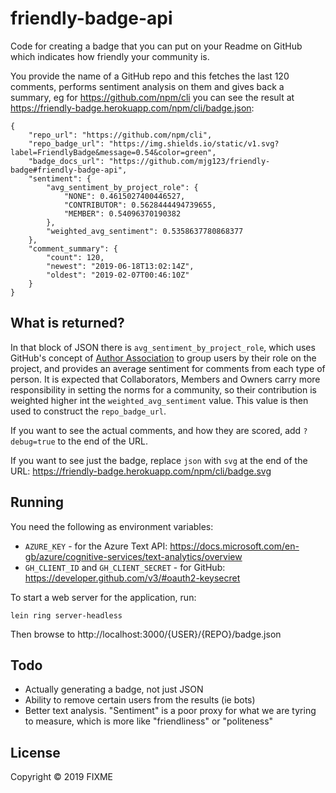 # friendly-badge-api

Code for creating a badge that you can put on your Readme on GitHub which indicates how friendly your community is.

You provide the name of a GitHub repo and this fetches the last 120 comments, performs sentiment analysis on them 
and gives back a summary, eg for https://github.com/npm/cli you can see the result at https://friendly-badge.herokuapp.com/npm/cli/badge.json:

```
{
    "repo_url": "https://github.com/npm/cli",
    "repo_badge_url": "https://img.shields.io/static/v1.svg?label=FriendlyBadge&message=0.54&color=green",
    "badge_docs_url": "https://github.com/mjg123/friendly-badge#friendly-badge-api",
    "sentiment": {
        "avg_sentiment_by_project_role": {
            "NONE": 0.4615027400446527,
            "CONTRIBUTOR": 0.5628444494739655,
            "MEMBER": 0.54096370190382
        },
        "weighted_avg_sentiment": 0.5358637780868377
    },
    "comment_summary": {
        "count": 120,
        "newest": "2019-06-18T13:02:14Z",
        "oldest": "2019-02-07T00:46:10Z"
    }
}
```

## What is returned?

In that block of JSON there is `avg_sentiment_by_project_role`, which uses GitHub's concept of [Author Association](https://developer.github.com/v4/enum/commentauthorassociation/) to group users by their role on the project, and provides an average sentiment for comments from each type of person. It is expected that Collaborators, Members and Owners carry more responsibility in setting the norms for a community, so their contribution is weighted higher int the `weighted_avg_sentiment` value. This value is then used to construct the `repo_badge_url`.

If you want to see the actual comments, and how they are scored, add `?debug=true` to the end of the URL.

If you want to see just the badge, replace `json` with `svg` at the end of the URL: https://friendly-badge.herokuapp.com/npm/cli/badge.svg

## Running

You need the following as environment variables:

  - `AZURE_KEY` - for the Azure Text API: https://docs.microsoft.com/en-gb/azure/cognitive-services/text-analytics/overview
  - `GH_CLIENT_ID` and `GH_CLIENT_SECRET` - for GitHub: https://developer.github.com/v3/#oauth2-keysecret

To start a web server for the application, run:

    lein ring server-headless
	
Then browse to http://localhost:3000/{USER}/{REPO}/badge.json

## Todo

  - Actually generating a badge, not just JSON
  - Ability to remove certain users from the results (ie bots)
  - Better text analysis. "Sentiment" is a poor proxy for what we are tyring to measure, which is more like "friendliness" or "politeness"
  
## License

Copyright © 2019 FIXME
